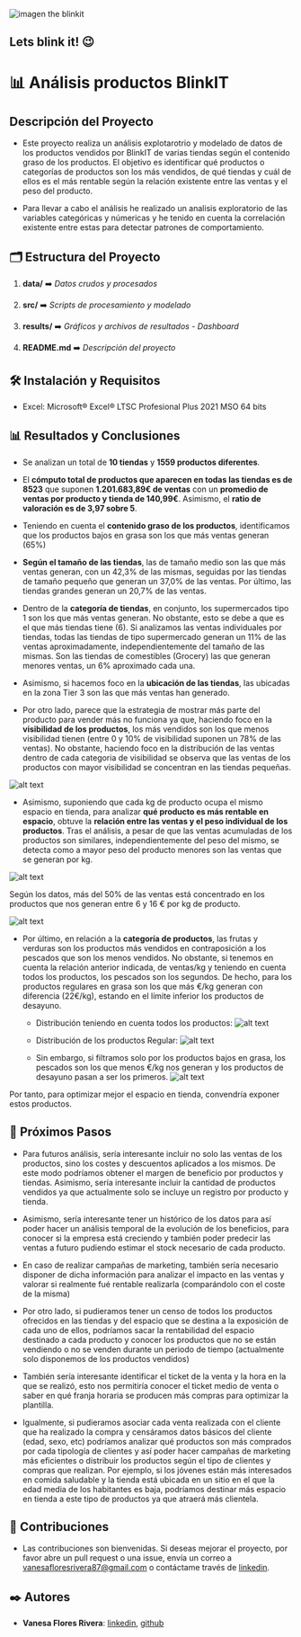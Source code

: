  ![imagen the blinkit](https://wareiq-prelogin.s3.ap-south-1.amazonaws.com/wp-content/uploads/2024/07/22131902/Blinkit-Case-Study.png)
## Lets blink it!  😉 
 # 📊 Análisis productos BlinkIT

## Descripción del Proyecto

- Este proyecto realiza un análisis explotarotrio y modelado de datos de los productos vendidos por BlinkIT de varias tiendas según el contenido graso de los productos. El objetivo es identificar qué productos o categorías de productos son los más vendidos, de qué tiendas y cuál de ellos es el más rentable según la relación existente entre las ventas y el peso del producto.

- Para llevar a cabo el análisis he realizado un analisis exploratorio de las variables categóricas y númericas y he tenido en cuenta la correlación existente entre estas para detectar patrones de comportamiento. 

## 🗂️ Estructura del Proyecto

1. **data/**     ➡️                   *Datos crudos y procesados*

2. **src/**           ➡️                  *Scripts de procesamiento y modelado*

3. **results/**     ➡️               *Gráficos y archivos de resultados - Dashboard*

4. **README.md**    ➡️         *Descripción del proyecto*

    


## 🛠️ Instalación y Requisitos

- Excel: Microsoft® Excel® LTSC Profesional Plus 2021 MSO 64 bits 


## 📊 Resultados y Conclusiones

   - Se analizan un total de **10 tiendas** y **1559 productos diferentes**.
 
   -  El **cómputo total de productos que aparecen en todas las tiendas es de 8523** que suponen **1.201.683,89€ de ventas** con un **promedio de ventas por producto y tienda de 140,99€**. Asimismo, el **ratio de valoración es de 3,97 sobre 5**.

   - Teniendo en cuenta el **contenido graso de los productos**, identificamos que los productos bajos en grasa son los que más ventas generan (65%)

   - **Según el tamaño de las tiendas**, las de tamaño medio son las que más ventas generan, con un 42,3% de las mismas, seguidas por las tiendas de tamaño pequeño que generan un 37,0% de las ventas. Por último, las tiendas grandes generan un 20,7% de las ventas. 

   - Dentro de la **categoría de tiendas**, en conjunto, los supermercados tipo 1 son los que más ventas generan. No obstante, esto se debe a que es el que más tiendas tiene (6). Si analizamos las ventas individuales por tiendas, todas las tiendas de tipo supermercado generan un 11% de las ventas aproximadamente, independientemente del tamaño de las mismas. Son las tiendas de comestibles (Grocery) las que generan menores ventas, un 6% aproximado cada una.
 
   - Asimismo, si hacemos foco en la **ubicación de las tiendas**, las ubicadas en la zona Tier 3 son las que más ventas han generado. 

   - Por otro lado, parece que la estrategia de mostrar más parte del  producto para vender más no funciona ya que, haciendo foco en la **visibilidad de los productos**, los más vendidos son los que menos visibilidad tienen (entre 0 y 10% de visibilidad suponen un 78% de las ventas).  No obstante, haciendo foco en la distribución de las ventas dentro de cada categoria de visibilidad se observa que las ventas de los productos con mayor visibilidad se concentran en las tiendas pequeñas.
   
   ![alt text](./2.%20src/Imagenes%20readme/image-5.png)
   - Asimismo, suponiendo que cada kg de producto ocupa el mismo espacio en tienda, para analizar **qué producto es más rentable en espacio**, obtuve la **relación entre las ventas y el peso individual de los productos**. 
   Tras el análisis, a pesar de que las ventas acumuladas de los productos son similares, independientemente del peso del mismo, se detecta como a mayor peso del producto menores son las ventas que se generan por kg. 

   ![alt text](./2.%20src/Imagenes%20readme/image-6.png)

   Según los datos, más del 50% de las ventas está concentrado en los productos que nos generan entre 6 y 16 € por kg de producto. 

   ![alt text](./2.%20src/Imagenes%20readme/image-7.png)
- Por último, en relación a la **categoría de productos**, las frutas y verduras son los productos más vendidos en contraposición a los pescados que son los menos vendidos. No obstante, si tenemos en cuenta la relación anterior indicada, de ventas/kg y teniendo en cuenta todos los productos, los pescados son los segundos. De hecho, para los productos regulares en grasa son los que más €/kg generan con diferencia (22€/kg), estando en el límite inferior los productos de desayuno.

   - Distribución teniendo en cuenta todos los productos:
![alt text](./2.%20src/Imagenes%20readme/image-8.png)

   - Distribución de los productos Regular:
![alt text](./2.%20src/Imagenes%20readme/image-9.png)

   - Sin embargo, si filtramos solo por los productos bajos en grasa, los pescados son los que menos €/kg nos generan y los productos de desayuno pasan a ser los primeros.
![alt text](./2.%20src/Imagenes%20readme/image-11.png)

Por tanto, para optimizar mejor el espacio en tienda, convendría exponer estos productos.  

## 🔄 Próximos Pasos

   - Para futuros análisis, sería interesante incluir no solo las ventas de los productos, sino los costes y descuentos aplicados a los mismos. De este modo podríamos obtener el margen de beneficio por productos y tiendas. Asimismo, sería interesante incluir la cantidad de productos vendidos ya que actualmente solo se incluye un registro por producto y tienda. 

   - Asimismo, sería interesante tener un histórico de los datos para así poder hacer un análisis temporal de la evolución de los beneficios, para conocer si la empresa está creciendo y también poder predecir las ventas a futuro pudiendo estimar el stock necesario de cada producto.

   - En caso de realizar campañas de marketing, también sería necesario disponer de dicha información para analizar el impacto en las ventas y valorar si realmente fué rentable realizarla (comparándolo con el coste de la misma)

   - Por otro lado, si pudieramos tener un censo de todos los productos ofrecidos en las tiendas y del espacio que se destina a la exposición de cada uno de ellos, podríamos sacar la rentabilidad del espacio destinado a cada producto y conocer los productos que no se están vendiendo o no se venden durante un periodo de tiempo  (actualmente solo disponemos de los productos vendidos)

   -  También sería interesante identificar el ticket de la venta y la hora en la que se realizó, esto nos permitiría conocer el ticket medio de venta o saber en qué franja horaria se producen más compras para optimizar la plantilla.

   - Igualmente, si pudieramos asociar cada venta realizada con el cliente que ha realizado la compra y censáramos datos básicos del cliente (edad, sexo, etc) podríamos analizar qué productos son más comprados por cada tipología de clientes y así poder hacer campañas de marketing más eficientes o distribuir los productos según el tipo de clientes y compras que realizan. Por ejemplo, si los jóvenes están más interesados en comida saludable y la tienda está ubicada en un sitio en el que la edad media de los habitantes es baja, podríamos destinar más espacio en tienda a este tipo de productos ya que atraerá más clientela.
   

## 🤝 Contribuciones

   -  Las contribuciones son bienvenidas. Si deseas mejorar el proyecto, por favor abre un pull request o una issue, envía un correo a vanesafloresrivera87@gmail.com o contáctame través de [linkedin](https://www.linkedin.com/in/vanesa-flores-rivera/).


## ✒️ Autores

   - **Vanesa Flores Rivera**: [linkedin](https://www.linkedin.com/in/vanesa-flores-rivera/), [github](https://github.com/VanesaFloresRivera)


